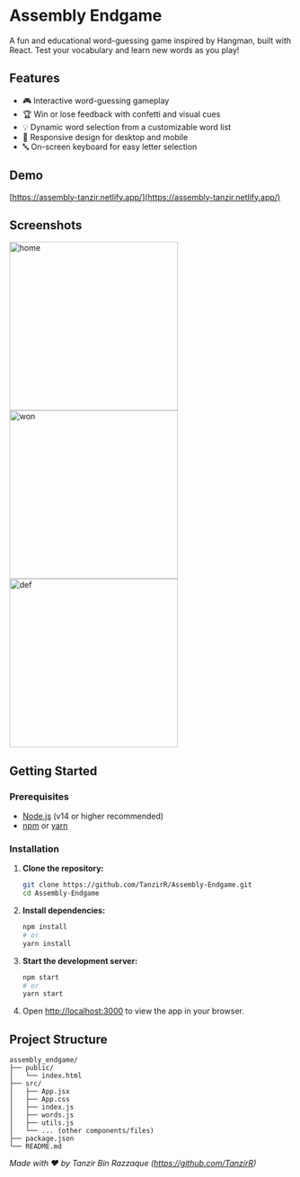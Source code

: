 # Assembly Endgame

A fun and educational word-guessing game inspired by Hangman, built with React. Test your vocabulary and learn new words as you play!

## Features

- 🎮 Interactive word-guessing gameplay  
- 🏆 Win or lose feedback with confetti and visual cues  
- 💡 Dynamic word selection from a customizable word list  
- 📱 Responsive design for desktop and mobile  
- 🔤 On-screen keyboard for easy letter selection  

## Demo

[https://assembly-tanzir.netlify.app/](https://assembly-tanzir.netlify.app/)

## Screenshots

<!-- Add your screenshots to the /screenshots directory and update the paths below -->
<img src="https://github.com/user-attachments/assets/1d2301ad-9513-421f-8999-f630521190b8" alt="home" width="300"/>
<img src="https://github.com/user-attachments/assets/81b7d882-f447-4e12-9bff-2308ab81921c" alt="won" width="300"/>
<img src="https://github.com/user-attachments/assets/39e52e80-30de-45ec-a216-09e861b1f6d1" alt="def" width="300"/>

## Getting Started

### Prerequisites

- [Node.js](https://nodejs.org/) (v14 or higher recommended)
- [npm](https://www.npmjs.com/) or [yarn](https://yarnpkg.com/)

### Installation

1. **Clone the repository:**
   ```bash
   git clone https://github.com/TanzirR/Assembly-Endgame.git
   cd Assembly-Endgame
   ```

2. **Install dependencies:**
   ```bash
   npm install
   # or
   yarn install
   ```

3. **Start the development server:**
   ```bash
   npm start
   # or
   yarn start
   ```

4. Open [http://localhost:3000](http://localhost:3000) to view the app in your browser.

## Project Structure

```
assembly_endgame/
├── public/
│   └── index.html
├── src/
│   ├── App.jsx
│   ├── App.css
│   ├── index.js
│   ├── words.js
│   ├── utils.js
│   └── ... (other components/files)
├── package.json
└── README.md
```

*Made with ❤️ by Tanzir Bin Razzaque (https://github.com/TanzirR)*










